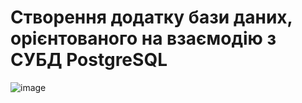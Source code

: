 # Створення додатку бази даних, орієнтованого на взаємодію з СУБД PostgreSQL
![image](https://user-images.githubusercontent.com/17341139/146679598-b129eadb-64ec-4f73-90f5-fa37e3a42a9d.png)


